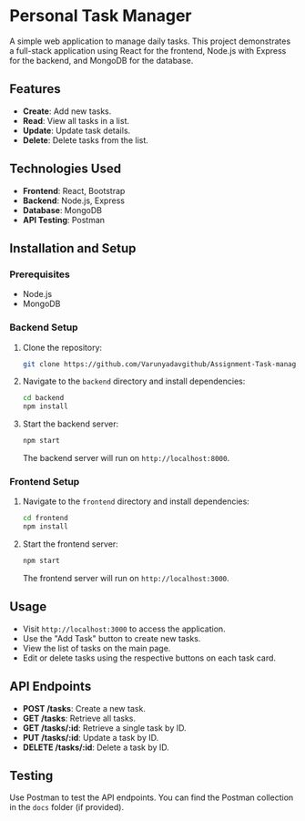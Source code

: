 # Personal Task Manager

A simple web application to manage daily tasks. This project demonstrates a full-stack application using React for the frontend, Node.js with Express for the backend, and MongoDB for the database.

## Features

- **Create**: Add new tasks.
- **Read**: View all tasks in a list.
- **Update**: Update task details.
- **Delete**: Delete tasks from the list.

## Technologies Used

- **Frontend**: React, Bootstrap
- **Backend**: Node.js, Express
- **Database**: MongoDB
- **API Testing**: Postman

## Installation and Setup

### Prerequisites

- Node.js
- MongoDB

### Backend Setup

1. Clone the repository:

   ```bash
   git clone https://github.com/Varunyadavgithub/Assignment-Task-manager.git
   ```

2. Navigate to the `backend` directory and install dependencies:

   ```bash
   cd backend
   npm install
   ```

3. Start the backend server:

   ```bash
   npm start
   ```

   The backend server will run on `http://localhost:8000`.

### Frontend Setup

1. Navigate to the `frontend` directory and install dependencies:

   ```bash
   cd frontend
   npm install
   ```

2. Start the frontend server:

   ```bash
   npm start
   ```

   The frontend server will run on `http://localhost:3000`.

## Usage

- Visit `http://localhost:3000` to access the application.
- Use the "Add Task" button to create new tasks.
- View the list of tasks on the main page.
- Edit or delete tasks using the respective buttons on each task card.

## API Endpoints

- **POST /tasks**: Create a new task.
- **GET /tasks**: Retrieve all tasks.
- **GET /tasks/:id**: Retrieve a single task by ID.
- **PUT /tasks/:id**: Update a task by ID.
- **DELETE /tasks/:id**: Delete a task by ID.

## Testing

Use Postman to test the API endpoints. You can find the Postman collection in the `docs` folder (if provided).
